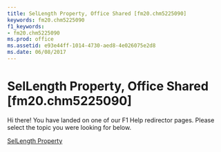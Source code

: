 ```yaml
---
title: SelLength Property, Office Shared [fm20.chm5225090]
keywords: fm20.chm5225090
f1_keywords:
- fm20.chm5225090
ms.prod: office
ms.assetid: e93e44ff-1014-4730-aed8-4e026075e2d8
ms.date: 06/08/2017
---
```



# SelLength Property, Office Shared [fm20.chm5225090]

Hi there! You have landed on one of our F1 Help redirector pages. Please select the topic you were looking for below.

[SelLength Property](http://msdn.microsoft.com/library/86f86e84-b22e-a86a-12b9-dc1011cbcf9d%28Office.15%29.aspx)

